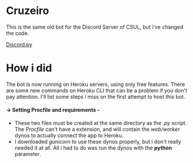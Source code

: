 # Cruzeiro

This is the same old bot for the Discord Server of CSUL, but i've changed the code. 

[Discord.py](https://discordpy.readthedocs.io/en/stable/index.html)

# How i did

The bot is now running on Heroku servers, using only free features. There are some new commands on Heroku CLI that can be a problem if you don't pay attention.
I'll list some steps i miss on the first attempt to host this bot. 

#### → Setting Procfile and requirements -

  * These two files must be created at the same directory as the *.py* script. The _Procfile_ can't have a extension, and will contain the _web/worker_ dynos to 
  actually connect the app to Heroku.
  * I downloaded _gunicorn_ to use these dynos properly, but i don't really needed it at all. All i had to do was run the dynos with the **python** parameter. 
  <p allign="center" <img src= "https://ibb.co/WVg4C84"/></p>
  
